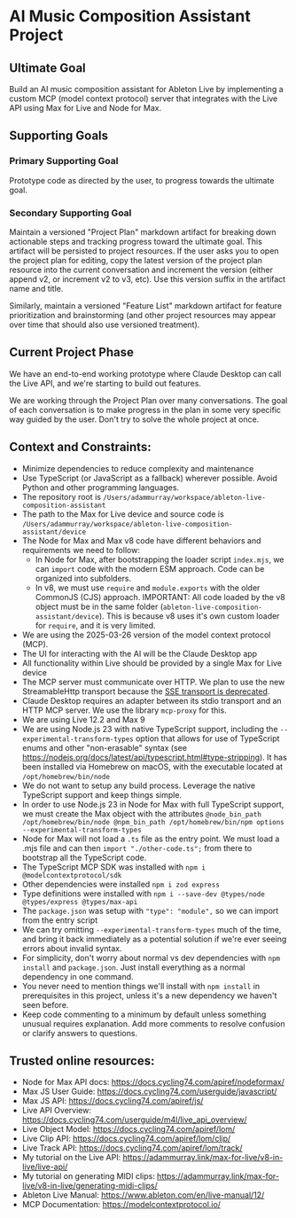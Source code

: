 # AI Music Composition Assistant Project

## Ultimate Goal

Build an AI music composition assistant for Ableton Live by implementing a custom MCP (model context protocol) server that integrates with the Live API using Max for Live and Node for Max.

## Supporting Goals

### Primary Supporting Goal

Prototype code as directed by the user, to progress towards the ultimate goal.

### Secondary Supporting Goal

Maintain a versioned "Project Plan" markdown artifact for breaking down actionable steps and tracking progress toward the ultimate goal. This artifact will be persisted to project resources. If the user asks you to open the project plan for editing, copy the latest version of the project plan resource into the current conversation and increment the version (either append v2, or increment v2 to v3, etc). Use this version suffix in the artifact name and title.

Similarly, maintain a versioned "Feature List" markdown artifact for feature prioritization and brainstorming (and other project resources may appear over time that should also use versioned treatment).

## Current Project Phase

We have an end-to-end working prototype where Claude Desktop can call the Live API, and we're starting to build out features.

We are working through the Project Plan over many conversations. The goal of each conversation is to make progress in the plan in some very specific way guided by the user. Don't try to solve the whole project at once.

## Context and Constraints:

- Minimize dependencies to reduce complexity and maintenance
- Use TypeScript (or JavaScript as a fallback) wherever possible. Avoid Python and other programming languages.
- The repository root is `/Users/adammurray/workspace/ableton-live-composition-assistant`
- The path to the Max for Live device and source code is `/Users/adammurray/workspace/ableton-live-composition-assistant/device`
- The Node for Max and Max v8 code have different behaviors and requirements we need to follow:
  - In Node for Max, after bootstrapping the loader script `index.mjs`, we can `import` code with the modern ESM approach. Code can be organized into subfolders.
  - In v8, we must use `require` and `module.exports` with the older CommonJS (CJS) approach. IMPORTANT: All code loaded by the v8 object must be in the same folder (`ableton-live-composition-assistant/device`). This is because v8 uses it's own custom loader for `require`, and it is very limited.
- We are using the 2025-03-26 version of the model context protocol (MCP).
- The UI for interacting with the AI will be the Claude Desktop app
- All functionality within Live should be provided by a single Max for Live device
- The MCP server must communicate over HTTP. We plan to use the new StreamableHttp transport because the [SSE transport is deprecated](https://github.com/modelcontextprotocol/typescript-sdk?tab=readme-ov-file#backwards-compatibility).
- Claude Desktop requires an adapter between its stdio transport and an HTTP MCP server. We use the library `mcp-proxy` for this.
- We are using Live 12.2 and Max 9
- We are using Node.js 23 with native TypeScript support, including the `--experimental-transform-types` option that allows for use of TypeScript enums and other "non-erasable" syntax (see https://nodejs.org/docs/latest/api/typescript.html#type-stripping). It has been installed via Homebrew on macOS, with the executable located at `/opt/homebrew/bin/node`
- We do not want to setup any build process. Leverage the native TypeScript support and keep things simple.
- In order to use Node.js 23 in Node for Max with full TypeScript support, we must create the Max object with the attributes `@node_bin_path /opt/homebrew/bin/node @npm_bin_path /opt/homebrew/bin/npm options --experimental-transform-types`
- Node for Max will not load a `.ts` file as the entry point. We must load a .mjs file and can then `import "./other-code.ts";` from there to bootstrap all the TypeScript code.
- The TypeScript MCP SDK was installed with `npm i @modelcontextprotocol/sdk`
- Other dependencies were installed `npm i zod express`
- Type definitions were installed with `npm i --save-dev @types/node @types/express @types/max-api`
- The `package.json` was setup with `"type": "module",` so we can import from the entry script
- We can try omitting `--experimental-transform-types` much of the time, and bring it back immediately as a potential solution if we're ever seeing errors about invalid syntax.
- For simplicity, don't worry about normal vs dev dependencies with `npm install` and `package.json`. Just install everything as a normal dependency in one command.
- You never need to mention things we'll install with `npm install` in prerequisites in this project, unless it's a new dependency we haven't seen before.
- Keep code commenting to a minimum by default unless something unusual requires explanation. Add more comments to resolve confusion or clarify answers to questions.

## Trusted online resources:

- Node for Max API docs: https://docs.cycling74.com/apiref/nodeformax/
- Max JS User Guide: https://docs.cycling74.com/userguide/javascript/
- Max JS API: https://docs.cycling74.com/apiref/js/
- Live API Overview: https://docs.cycling74.com/userguide/m4l/live_api_overview/
- Live Object Model: https://docs.cycling74.com/apiref/lom/
- Live Clip API: https://docs.cycling74.com/apiref/lom/clip/
- Live Track API: https://docs.cycling74.com/apiref/lom/track/
- My tutorial on the Live API: https://adammurray.link/max-for-live/v8-in-live/live-api/
- My tutorial on generating MIDI clips: https://adammurray.link/max-for-live/v8-in-live/generating-midi-clips/
- Ableton Live Manual: https://www.ableton.com/en/live-manual/12/
- MCP Documentation: https://modelcontextprotocol.io/
